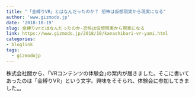 ```yaml
---
title: "「金縛りVR」とはなんだったのか？ 恐怖は仮想現実から現実になる"
author: 'www.gizmodo.jp'
date: '2018-10-19'
slug: 金縛りvrとはなんだったのか-恐怖は仮想現実から現実になる
link: https://www.gizmodo.jp/2018/10/kanashibari-vr-yami.html
categories:
- bloglink
tags:
  - gizmodojp
---
```


株式会社闇から、｢VRコンテンツの体験会｣の案内が届きました。そこに書いてあったのは「金縛りVR」という文字。興味をそそられ、体験会に参加してきました[... <i class="fas fa-external-link-alt"></i>](https://www.gizmodo.jp/2018/10/kanashibari-vr-yami.html)

